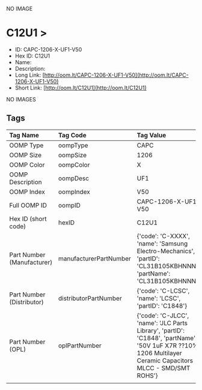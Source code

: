 


  
NO IMAGE  
# C12U1 > 

- ID: CAPC-1206-X-UF1-V50
- Hex ID: C12U1
- Name: 
- Description: 
- Long Link: [http://oom.lt/CAPC-1206-X-UF1-V50](http://oom.lt/CAPC-1206-X-UF1-V50)
- Short Link: [http://oom.lt/C12U1](http://oom.lt/C12U1)
  
NO IMAGES  
## Tags
  

|Tag Name|Tag Code|Tag Value|
| :--- | :--- | :--- |
|OOMP Type|oompType|CAPC|
|OOMP Size|oompSize|1206|
|OOMP Color|oompColor|X|
|OOMP Description|oompDesc|UF1|
|OOMP Index|oompIndex|V50|
|Full OOMP ID|oompID|CAPC-1206-X-UF1-V50|
|Hex ID (short code)|hexID|C12U1|
|Part Number (Manufacturer)|manufacturerPartNumber|{'code': 'C-XXXX', 'name': 'Samsung Electro-Mechanics', 'partID': 'CL31B105KBHNNNE', 'partName': 'CL31B105KBHNNNE'}|
|Part Number (Distributor)|distributorPartNumber|{'code': 'C-LCSC', 'name': 'LCSC', 'partID': 'C1848'}|
|Part Number (OPL)|oplPartNumber|{'code': 'C-JLCC', 'name': 'JLC Parts Library', 'partID': 'C1848', 'partName': '50V 1uF X7R ??10% 1206  Multilayer Ceramic Capacitors MLCC - SMD/SMT ROHS'}|
||||
